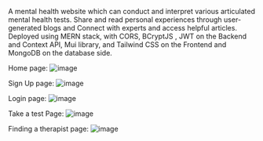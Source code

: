 A mental health website which can conduct and interpret various articulated mental health tests.
Share and read personal experiences through user-generated blogs and Connect with experts and access helpful articles.
Deployed using MERN stack, with CORS, BCryptJS , JWT on the Backend and Context API, Mui library, and Tailwind
CSS on the Frontend and MongoDB on the database side.

Home page:
![image](https://github.com/okaydivyansh/sukoon-project/assets/94864199/159a4547-a210-405e-b9e8-d71d779ebaa6)

Sign Up page:
![image](https://github.com/okaydivyansh/sukoon-project/assets/94864199/42852e03-6a9f-4240-beec-5b58cb1d046a)

Login page:
![image](https://github.com/okaydivyansh/sukoon-project/assets/94864199/137ac3c5-41e8-49d1-9c95-679d35172d8e)

Take a test Page:
![image](https://github.com/okaydivyansh/sukoon-project/assets/94864199/cc28d326-3edf-4fe3-8c3e-e1523d4ab167)

Finding a therapist page:
![image](https://github.com/okaydivyansh/sukoon-project/assets/94864199/71d09a09-685c-4706-9854-57bda82c3c26)


